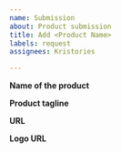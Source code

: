 ```yaml
---
name: Submission
about: Product submission
title: Add <Product Name>
labels: request
assignees: Kristories

---
```


<!-- Please fill in the below placeholders -->

**Name of the product**
<Insert product name here>

**Product tagline**
<Insert product tagline here>

**URL**
<Insert product URL here>

**Logo URL**
<Insert product square logo here>
